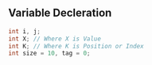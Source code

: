 ## Variable Decleration
```c
int i, j;
int X; // Where X is Value
int K; // Where K is Position or Index
int size = 10, tag = 0;
```

